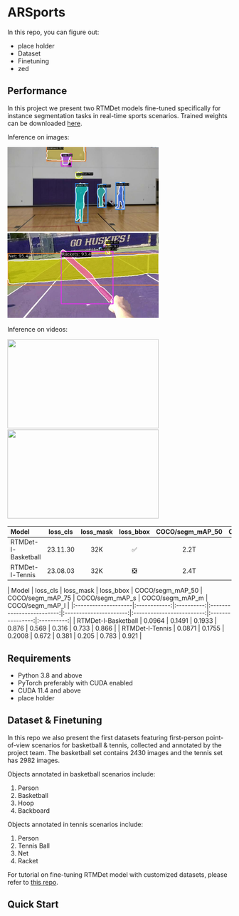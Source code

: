 # ARSports


In this repo, you can figure out:

* place holder
* Dataset
* Finetuning
* zed

## Performance

In this project we present two RTMDet models fine-tuned specifically for instance segmentation tasks in real-time sports scenarios. Trained weights can be downloaded [here]().

Inference on images:
<p align="left">
    <img src="demo/image_basketball.png" width=340px/>
    <img src="demo/image_tennis.png" width=340px/>
</p>

Inference on videos:
<p align="left">
    <img src="demo/test_lvb_l.gif" width=340px height=200px/>
    <img src="demo/test_lvt_l.gif" width=340px height=200px/>
</p>

| Model     | loss_cls | loss_mask | loss_bbox | COCO/segm_mAP_50 | COCO/segm_mAP_75 | COCO/segm_mAP_s | COCO/segm_mAP_m | COCO/segm_mAP_l |
|:----------|:------------:|:----------:|:-------------------------:|:----------------------:|:-----------------------------------------------:|:--------------------------------------------------:|:----------:|:----------:|
| RTMDet-l-Basketball |   23.11.30   |    32K     |             ✅             |          2.2T          |                      5.8GB                      |                       2.9GB                        |     ✅      |     ✅      |  
| RTMDet-l-Tennis   |   23.08.03   |    32K     |             ❎             |          2.4T          |                     11.5GB                      |                       8.2GB                        |     ✅      |     ✅      |   




| Model               |  loss_cls | loss_mask | loss_bbox | COCO/segm_mAP_50 | COCO/segm_mAP_75 | COCO/segm_mAP_s | COCO/segm_mAP_m | COCO/segm_mAP_l |
|:--------------------|:------------:|:----------:|:-------------------------:|:----------------------:|:-------------------------:|:----------------:|:----------:|
| RTMDet-l-Basketball |   0.0964   |  0.1491 | 0.1933 | 0.876 | 0.569  | 0.316 |     0.733     | 0.866 |
| RTMDet-l-Tennis     |   0.0871   |  0.1755 | 0.2008 | 0.672 | 0.381  | 0.205 |     0.783     | 0.921 |


## Requirements
* Python 3.8 and above
* PyTorch preferably with CUDA enabled
* CUDA 11.4 and above
* place holder


## Dataset & Finetuning

In this repo we also present the first datasets featuring first-person point-of-view scenarios for basketball & tennis, collected and annotated by the project team. The basketball set contains 2430 images and the tennis set has 2982 images.

Objects annotated in basketball scenarios include:
1. Person
2. Basketball
3. Hoop
4. Backboard

Objects annotated in tennis scenarios include:
1. Person
2. Tennis Ball
3. Net
4. Racket

For tutorial on fine-tuning RTMDet model with customized datasets, please refer to [this repo](https://github.com/makeabilitylab/mmdet-fine-tuning).

## Quick Start